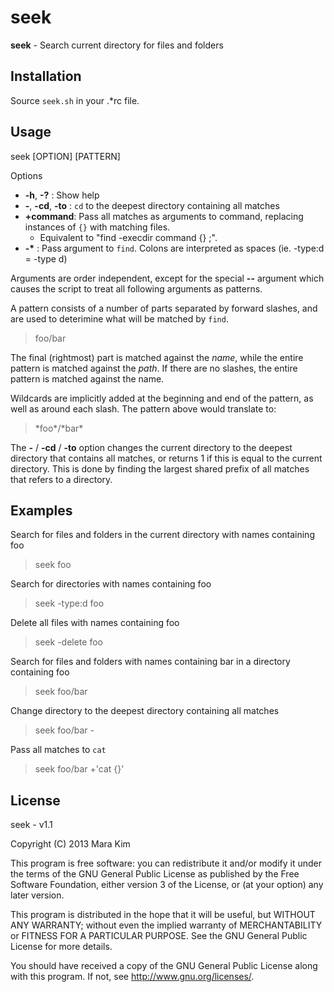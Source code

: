 # seek

**seek** - Search current directory for files and folders


## Installation

Source `seek.sh` in your .\*rc file.


## Usage

seek [OPTION] [PATTERN]

Options
* __-h__, __-?__ : Show help
* __-__, __-cd__, __-to__ : `cd` to the deepest directory containing all matches
* __+command__: Pass all matches as arguments to command, replacing instances of `{}` with matching files.
  * Equivalent to "find -execdir command {} ;".
* __-\*__ : Pass argument to `find`. Colons are interpreted as spaces (ie. -type:d = -type d)

Arguments are order independent, except for the special __--__ argument which causes the script to treat all following arguments as patterns.

A pattern consists of a number of parts separated by forward slashes, and are used to deterimine what will be matched by `find`.
> foo/bar

The final (rightmost) part is matched against the _name_, while the entire pattern is matched against the _path_. If there are no slashes, the entire pattern is matched against the name.  

Wildcards are implicitly added at the beginning and end of the pattern, as well as around each slash. The pattern above would translate to:
> \*foo\*/\*bar\*

The __-__ / __-cd__ / __-to__ option changes the current directory to the deepest directory that contains all matches, or returns 1 if this is equal to the current directory. This is done by finding the largest shared prefix of all matches that refers to a directory.


## Examples

Search for files and folders in the current directory with names containing foo
> seek foo

Search for directories with names containing foo
> seek -type:d foo

Delete all files with names containing foo
> seek -delete foo

Search for files and folders with names containing bar in a directory containing foo
> seek foo/bar

Change directory to the deepest directory containing all matches
> seek foo/bar -

Pass all matches to `cat`
> seek foo/bar +'cat {}'

## License

seek - v1.1

Copyright (C) 2013  Mara Kim

This program is free software: you can redistribute it and/or modify
it under the terms of the GNU General Public License as published by
the Free Software Foundation, either version 3 of the License, or
(at your option) any later version.

This program is distributed in the hope that it will be useful,
but WITHOUT ANY WARRANTY; without even the implied warranty of
MERCHANTABILITY or FITNESS FOR A PARTICULAR PURPOSE.  See the
GNU General Public License for more details.

You should have received a copy of the GNU General Public License
along with this program.  If not, see <http://www.gnu.org/licenses/>.
